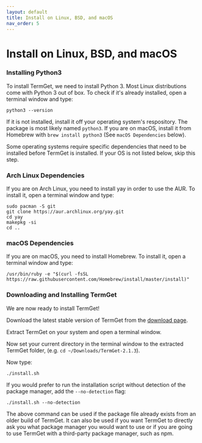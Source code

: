 ```yaml
---
layout: default
title: Install on Linux, BSD, and macOS
nav_order: 5
---
```


# Install on Linux, BSD, and macOS

### Installing Python3

To install TermGet, we need to install Python 3. Most Linux distributions come with Python 3 out of box. To check if it's already installed, open a terminal window and type:

    python3 --version

If it is not installed, install it off your operating system's respository. The package is most likely named `python3`.
If you are on macOS, install it from Homebrew with `brew install python3` (See `macOS Dependencies` below).

Some operating systems require specific dependencies that need to be installed before TermGet is installed. If your OS is not listed below, skip this step.

### Arch Linux Dependencies

If you are on Arch Linux, you need to install yay in order to use the AUR. To install it, open a terminal window and type:

    sudo pacman -S git
    git clone https://aur.archlinux.org/yay.git
    cd yay
    makepkg -si
    cd ..

### macOS Dependencies

If you are on macOS, you need to install Homebrew. To install it, open a terminal window and type:

    /usr/bin/ruby -e "$(curl -fsSL https://raw.githubusercontent.com/Homebrew/install/master/install)"


### Downloading and Installing TermGet

We are now ready to install TermGet!

Download the latest stable version of TermGet from the [download page](download.html).

Extract TermGet on your system and open a terminal window.

Now set your current directory in the terminal window to the extracted TermGet folder, (e.g. ```cd ~/Downloads/TermGet-2.1.3```).

Now type:

    ./install.sh

If you would prefer to run the installation script without detection of the package manager, add the `--no-detection` flag:

    ./install.sh --no-detection

The above command can be used if the package file already exists from an older build of TermGet. It can also be used if you want TermGet to directly ask you what package manager you would want to use or if you are going to use TermGet with a third-party package manager, such as npm.
